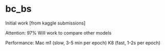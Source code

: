 # bc_bs

Initial work [from kaggle submissions]

Attention: 97%
Will work to compare other models

Performance: Mac m1 (slow, 3-5 min per epoch)
            K8 (fast, 1-2s per epoch)
